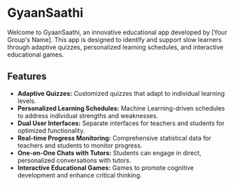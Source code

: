 # GyaanSaathi

Welcome to GyaanSaathi, an innovative educational app developed by [Your Group's Name]. This app is designed to identify and support slow learners through adaptive quizzes, personalized learning schedules, and interactive educational games.

## Features

- **Adaptive Quizzes:** Customized quizzes that adapt to individual learning levels.
- **Personalized Learning Schedules:** Machine Learning-driven schedules to address individual strengths and weaknesses.
- **Dual User Interfaces:** Separate interfaces for teachers and students for optimized functionality.
- **Real-time Progress Monitoring:** Comprehensive statistical data for teachers and students to monitor progress.
- **One-on-One Chats with Tutors:** Students can engage in direct, personalized conversations with tutors.
- **Interactive Educational Games:** Games to promote cognitive development and enhance critical thinking.
